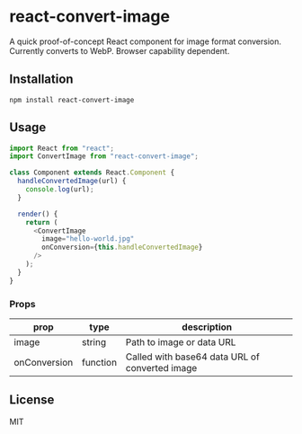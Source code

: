 # react-convert-image

A quick proof-of-concept React component for image format conversion. Currently converts to WebP. Browser capability dependent.

## Installation

```
npm install react-convert-image
```

## Usage

```javascript
import React from "react";
import ConvertImage from "react-convert-image";

class Component extends React.Component {
  handleConvertedImage(url) {
    console.log(url);
  }

  render() {
    return (
      <ConvertImage
        image="hello-world.jpg"
        onConversion={this.handleConvertedImage}
      />
    );
  }
}
```

### Props

| prop              | type     | description                                                                |
| ----------------- | -------- | -------------------------------------------------------------------------- |
| image             | string   | Path to image or data URL                                                  |
| onConversion      | function | Called with base64 data URL of converted image                             |

## License

MIT
